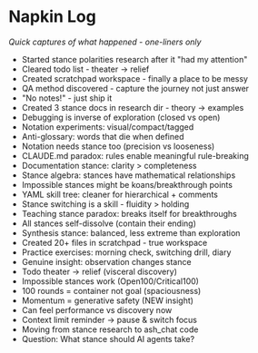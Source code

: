 # Napkin Log

*Quick captures of what happened - one-liners only*

- Started stance polarities research after it "had my attention"
- Cleared todo list - theater → relief
- Created scratchpad workspace - finally a place to be messy
- QA method discovered - capture the journey not just answer
- "No notes!" - just ship it
- Created 3 stance docs in research dir - theory → examples
- Debugging is inverse of exploration (closed vs open)
- Notation experiments: visual/compact/tagged
- Anti-glossary: words that die when defined
- Notation needs stance too (precision vs looseness)
- CLAUDE.md paradox: rules enable meaningful rule-breaking
- Documentation stance: clarity > completeness
- Stance algebra: stances have mathematical relationships
- Impossible stances might be koans/breakthrough points
- YAML skill tree: cleaner for hierarchical + comments
- Stance switching is a skill - fluidity > holding
- Teaching stance paradox: breaks itself for breakthroughs
- All stances self-dissolve (contain their ending)
- Synthesis stance: balanced, less extreme than exploration
- Created 20+ files in scratchpad - true workspace
- Practice exercises: morning check, switching drill, diary
- Genuine insight: observation changes stance
- Todo theater → relief (visceral discovery)
- Impossible stances work (Open100/Critical100)
- 100 rounds = container not goal (spaciousness)
- Momentum = generative safety (NEW insight)
- Can feel performance vs discovery now
- Context limit reminder → pause & switch focus
- Moving from stance research to ash_chat code
- Question: What stance should AI agents take?
